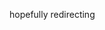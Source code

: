<p>hopefully redirecting</p>
<html>
  <body>
    <meta http-equiv="refresh" content="1;url=lander.html">
  </body>
</html>
